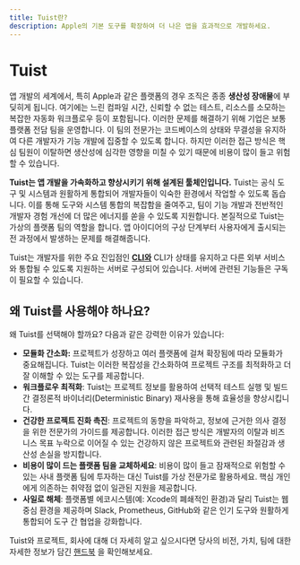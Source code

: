 ```yaml
---
title: Tuist란?
description: Apple의 기본 도구를 확장하여 더 나은 앱을 효과적으로 개발하세요.
---
```


<h1 id="tuist">Tuist</h1>

앱 개발의 세계에서, 특히 Apple과 같은 플랫폼의 경우 조직은 종종 **생산성 장애물**에 부딪히게 됩니다. 여기에는 느린 컴파일 시간, 신뢰할 수 없는 테스트, 리소스를 소모하는 복잡한 자동화 워크플로우 등이 포함됩니다. 이러한 문제를 해결하기 위해 기업은 보통 플랫폼 전담 팀을 운영합니다. 이 팀의 전문가는 코드베이스의 상태와 무결성을 유지하여 다른 개발자가 기능 개발에 집중할 수 있도록 합니다. 하지만 이러한 접근 방식은 핵심 팀원이 이탈하면 생산성에 심각한 영향을 미칠 수 있기 때문에 비용이 많이 들고 위험할 수 있습니다.

**Tuist는 앱 개발을 가속화하고 향상시키기 위해 설계된 툴체인입니다.** Tuist는 공식 도구 및 시스템과 원활하게 통합되어  개발자들이 익숙한 환경에서 작업할 수 있도록 돕습니다. 이를 통해 도구와 시스템 통합의 복잡함을 줄여주고, 팀이 기능 개발과 전반적인 개발자 경험 개선에 더 많은 에너지를 쏟을 수 있도록 지원합니다. 본질적으로 Tuist는 가상의 플랫폼 팀의 역할을 합니다. 앱 아이디어의 구상 단계부터 사용자에게 출시되는 전 과정에서 발생하는 문제를 해결해줍니다.

Tuist는 개발자를 위한 주요 진입점인 [**CLI와**](https://github.com/tuist/tuist) CLI가 상태를 유지하고 다른 외부 서비스와 통합될 수 있도록 지원하는 서버로 구성되어 있습니다. 서버에 관련된 기능들은 구독이 필요할 수 있습니다.

<h2 id="why-would-i-use-tuist">왜 Tuist를 사용해야 하나요?</h2>

왜 Tuist를 선택해야 할까요? 다음과 같은 강력한 이유가 있습니다:

- **모듈화 간소화:** 프로젝트가 성장하고 여러 플랫폼에 걸쳐 확장됨에 따라 모듈화가 중요해집니다. Tuist는 이러한 복잡성을 간소화하여 프로젝트 구조를 최적화하고 더 잘 이해할 수 있는 도구를 제공합니다.
- **워크플로우 최적화**: Tuist는 프로젝트 정보를 활용하여 선택적 테스트 실행 및 빌드 간 결정론적 바이너리(Deterministic Binary) 재사용을 통해 효율성을 향상시킵니다.
- **건강한 프로젝트 진화 촉진**: 프로젝트의 동향을 파악하고, 정보에 근거한 의사 결정을 위한 전문가의 가이드를 제공합니다. 이러한 접근 방식은 개발자의 이탈과 비즈니스 목표 누락으로 이어질 수 있는 건강하지 않은 프로젝트와 관련된 좌절감과 생산성 손실을 방지합니다.
- **비용이 많이 드는 플랫폼 팀을 교체하세요**: 비용이 많이 들고 잠재적으로 위험할 수 있는 사내 플랫폼 팀에 투자하는 대신 Tuist를 가상 전문가로 활용하세요. 핵심 개인에게 의존하는 취약점 없이 일관된 지원을 제공합니다.
- **사일로 해체**: 플랫폼별 에코시스템(예: Xcode의 폐쇄적인 환경)과 달리 Tuist는 웹 중심 환경을 제공하며 Slack, Prometheus, GitHub와 같은 인기 도구와 원활하게 통합되어 도구 간 협업을 강화합니다.

Tuist와 프로젝트, 회사에 대해 더 자세히 알고 싶으시다면 당사의 비전, 가치, 팀에 대한 자세한 정보가 담긴 [핸드북](https://handbook.tuist.io/) 을 확인해보세요.

